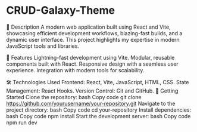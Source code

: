 # CRUD-Galaxy-Theme

🌟 Description
A modern web application built using React and Vite, showcasing efficient development workflows, blazing-fast builds, and a dynamic user interface. This project highlights my expertise in modern JavaScript tools and libraries.

🚀 Features
Lightning-fast development using Vite.
Modular, reusable components built with React.
Responsive design with a seamless user experience.
Integration with modern tools for scalability.

🛠️ Technologies Used
Frontend: React, Vite, JavaScript, HTML, CSS.
State Management: React Hooks.
Version Control: Git and GitHub.
📂 Getting Started
Clone the repository:
bash
Copy code
git clone https://github.com/yourusername/your-repository.git
Navigate to the project directory:
bash
Copy code
cd your-repository
Install dependencies:
bash
Copy code
npm install
Start the development server:
bash
Copy code
npm run dev

